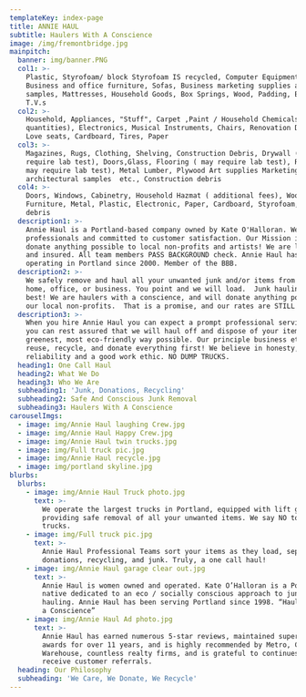 ```yaml
---
templateKey: index-page
title: ANNIE HAUL
subtitle: Haulers With A Conscience
image: /img/fremontbridge.jpg
mainpitch:
  banner: img/banner.PNG
  col1: >-
    Plastic, Styrofoam/ block Styrofoam IS recycled, Computer Equipment,
    Business and office furniture, Sofas, Business marketing supplies and
    samples, Mattresses, Household Goods, Box Springs, Wood, Padding, Books,
    T.V.s 
  col2: >-
    Household, Appliances, "Stuff", Carpet ,Paint / Household Chemicals ( small
    quantities), Electronics, Musical Instruments, Chairs, Renovation Debris,
    Love seats, Cardboard, Tires, Paper
  col3: >-
    Magazines, Rugs, Clothing, Shelving, Construction Debris, Drywall ( may
    require lab test), Doors,Glass, Flooring ( may require lab test), Roofing  (
    may require lab test), Metal Lumber, Plywood Art supplies Marketing samples,
    architectural samples  etc., Construction debris
  col4: >-
    Doors, Windows, Cabinetry, Household Hazmat ( additional fees), Wood Paint,
    Furniture, Metal, Plastic, Electronic, Paper, Cardboard, Styrofoam, Yard
    debris
  description1: >-
    Annie Haul is a Portland-based company owned by Kate O'Halloran. We are
    professionals and committed to customer satisfaction. Our Mission is to
    donate anything possible to local non-profits and artists! We are licensed
    and insured. All team members PASS BACKGROUND check. Annie Haul has been
    operating in Portland since 2000. Member of the BBB.
  description2: >-
    We safely remove and haul all your unwanted junk and/or items from your
    home, office, or business. You point and we will load.  Junk hauling at its
    best! We are haulers with a conscience, and will donate anything possible to
    our local non-profits.  That is a promise, and our rates are STILL the best.
  description3: >-
    When you hire Annie Haul you can expect a prompt professional service and
    you can rest assured that we will haul off and dispose of your items in the
    greenest, most eco-friendly way possible. Our principle business ethic is to
    reuse, recycle, and donate everything first! We believe in honesty,
    reliability and a good work ethic. NO DUMP TRUCKS.
  heading1: One Call Haul
  heading2: What We Do
  heading3: Who We Are
  subheading1: 'Junk, Donations, Recycling'
  subheading2: Safe And Conscious Junk Removal
  subheading3: Haulers With A Conscience
carouselImgs:
  - image: img/Annie Haul laughing Crew.jpg
  - image: img/Annie Haul Happy Crew.jpg
  - image: img/Annie Haul twin trucks.jpg
  - image: img/Full truck pic.jpg
  - image: img/Annie Haul recycle.jpg
  - image: img/portland skyline.jpg
blurbs:
  blurbs:
    - image: img/Annie Haul Truck photo.jpg
      text: >-
        We operate the largest trucks in Portland, equipped with lift gates and
        providing safe removal of all your unwanted items. We say NO to dump
        trucks.
    - image: img/Full truck pic.jpg
      text: >-
        Annie Haul Professional Teams sort your items as they load, separating
        donations, recycling, and junk. Truly, a one call haul!
    - image: img/Annie Haul garage clear out.jpg
      text: >-
        Annie Haul is women owned and operated. Kate O’Halloran is a Portland
        native dedicated to an eco / socially conscious approach to junk
        hauling. Annie Haul has been serving Portland since 1998. “Haulers with
        a Conscience”
    - image: img/Annie Haul Ad photo.jpg
      text: >-
        Annie Haul has earned numerous 5-star reviews, maintained super service
        awards for over 11 years, and is highly recommended by Metro, Community
        Warehouse, countless realty firms, and is grateful to continues to
        receive customer referrals.
  heading: Our Philosophy
  subheading: 'We Care, We Donate, We Recycle'
---
```


